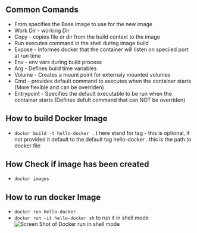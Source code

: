 ## Common Comands
-  From specifies the Base image to use for the new image
- Work Dir - working Dir
- Copy - copies file or dir from the build context to the image
- Run executes command in the shell during image build
- Expose - Informes docker that the container will listen on speciied port at run time
- Env - env vars during build process
- Arg - Defines build time variables
- Volume - Creates a mount point for externaly mounted volumes
- Cmd - provides default command to executes when the container starts (More flexible and can be overriden)
- Entrypoint - Specifies the default executable to be run when the container starts (Defines defult command that can NOT be overriden)

## How to build Docker Image
- `docker build -t hello-docker .` 
    t here stand for tag - this is optional, if not provided it default to the default tag 
    hello-docker . this is the path to docker file

## How Check if image has been created 
- `docker images`

## How to run docker Image
- `docker run hello-docker` 
- `docker run -it hello-docker sh` to run it in shell mode
    ![Screen Shot of Docker run in shell mode](/Docker-Basics/Hello-Docker/Readme-Images/shellmode.png)